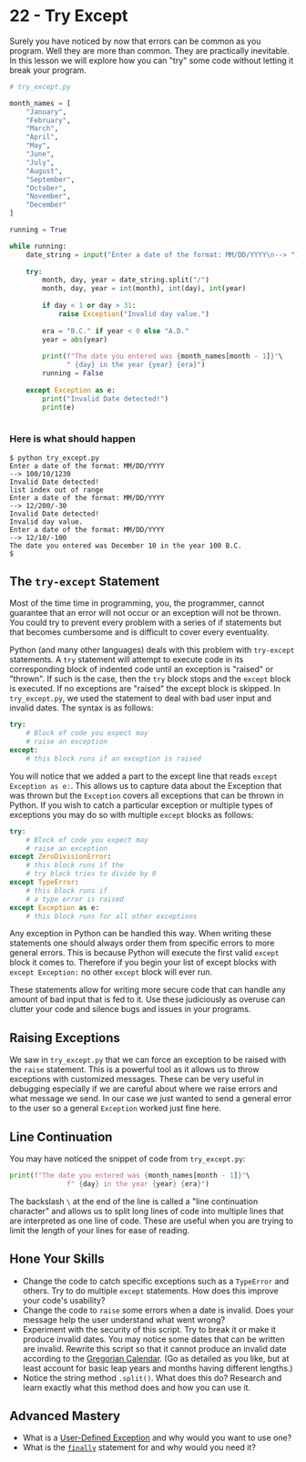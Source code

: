 # 22 - Try Except

Surely you have noticed by now that errors can be common as you program. Well they are more than common. They are practically inevitable. In this lesson we will explore how you can "try" some code without letting it break your program.

```python
# try_except.py

month_names = [
    "January",
    "February",
    "March",
    "April",
    "May",
    "June",
    "July",
    "August",
    "September",
    "October",
    "November",
    "December"
]

running = True

while running:
    date_string = input("Enter a date of the format: MM/DD/YYYY\n--> ")
    
    try:
        month, day, year = date_string.split("/")
        month, day, year = int(month), int(day), int(year)
        
        if day < 1 or day > 31:
            raise Exception("Invalid day value.")
        
        era = "B.C." if year < 0 else "A.D."
        year = abs(year)
        
        print(f"The date you entered was {month_names[month - 1]}"\
              " {day} in the year {year} {era}")
        running = False
    
    except Exception as e:
        print("Invalid Date detected!")
        print(e)
        
```

### Here is what should happen

```
$ python try_except.py
Enter a date of the format: MM/DD/YYYY
--> 100/10/1230
Invalid Date detected!
list index out of range
Enter a date of the format: MM/DD/YYYY
--> 12/200/-30
Invalid Date detected!
Invalid day value.
Enter a date of the format: MM/DD/YYYY
--> 12/10/-100
The date you entered was December 10 in the year 100 B.C.
$
```

## The `try-except` Statement

Most of the time time in programming, you, the programmer, cannot guarantee that an error will not occur or an exception will not be thrown. You could try to prevent every problem with a series of if statements but that becomes cumbersome and is difficult to cover every eventuality.

Python (and many other languages) deals with this problem with `try-except` statements. A `try` statement will attempt to execute code in its corresponding block of indented code until an exception is "raised" or "thrown". If such is the case, then the `try` block stops and the `except` block is executed. If no exceptions are "raised" the except block is skipped. In `try_except.py`, we used the statement to deal with bad user input and invalid dates. The syntax is as follows:

```python
try:
    # Block of code you expect may
    # raise an exception
except:
    # this block runs if an exception is raised
```

You will notice that we added a part to the except line that reads `except Exception as e:`. This allows us to capture data about the Exception that was thrown but the `Exception` covers all exceptions that can be thrown in Python. If you wish to catch a particular exception or multiple types of exceptions you may do so with multiple `except` blocks as follows:

```python
try:
    # Block of code you expect may
    # raise an exception
except ZeroDivisionError:
    # this block runs if the 
    # try block tries to divide by 0
except TypeError:
    # this block runs if 
    # a type error is raised
except Exception as e:
    # this block runs for all other exceptions
```

Any exception in Python can be handled this way. When writing these statements one should always order them from specific errors to more general errors. This is because Python will execute the first valid `except` block it comes to. Therefore if you begin your list of except blocks with `except Exception:` no other `except` block will ever run.

These statements allow for writing more secure code that can handle any amount of bad input that is fed to it. Use these judiciously as overuse can clutter your code and silence bugs and issues in your programs. 

## Raising Exceptions 

We saw in `try_except.py` that we can force an exception to be raised with the `raise` statement. This is a powerful tool as it allows us to throw exceptions with customized messages. These can be very useful in debugging especially if we are careful about where we raise errors and what message we send. In our case we just wanted to send a general error to the user so a general `Exception` worked just fine here.

## Line Continuation

You may have noticed the snippet of code from `try_except.py`:

```python
print(f"The date you entered was {month_names[month - 1]}"\
              f" {day} in the year {year} {era}")
```

The backslash `\` at the end of the line is called a "line continuation character" and allows us to split long lines of code into multiple lines that are interpreted as one line of code. These are useful when you are trying to limit the length of your lines for ease of reading.

## Hone Your Skills

- Change the code to catch specific exceptions such as a `TypeError` and others. Try to do multiple `except` statements. How does this improve your code's usability?
- Change the code to `raise` some errors when a date is invalid. Does your message help the user understand what went wrong?
- Experiment with the security of this script. Try to break it or make it produce invalid dates. You may notice some dates that can be written are invalid. Rewrite this script so that it cannot produce an invalid date according to the [Gregorian Calendar](https://en.wikipedia.org/wiki/Gregorian_calendar). (Go as detailed as you like, but at least account for basic leap years and months having different lengths.)
- Notice the string method `.split()`. What does this do? Research and learn exactly what this method does and how you can use it.

## Advanced Mastery

- What is a [User-Defined Exception](https://docs.python.org/3/tutorial/errors.html#user-defined-exceptions) and why would you want to use one?
- What is the [`finally`](https://docs.python.org/3/tutorial/errors.html#defining-clean-up-actions) statement for and why would you need it?

